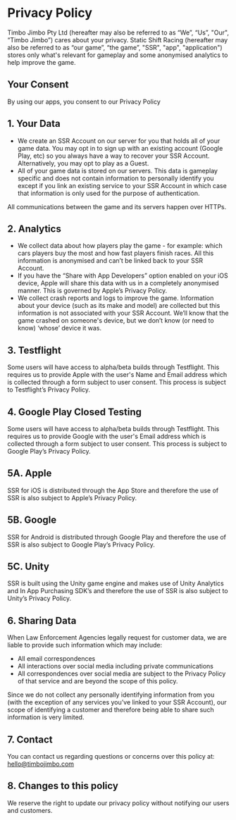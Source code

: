 # Privacy Policy
Timbo Jimbo Pty Ltd (hereafter may also be referred to as “We”, “Us”, "Our", “Timbo Jimbo”) cares about your privacy. Static Shift Racing (hereafter may also be referred to as “our game”, “the game”, "SSR", "app", "application") stores only what's relevant for gameplay and some anonymised analytics to help improve the game. 

## Your Consent
By using our apps, you consent to our Privacy Policy

## 1. Your Data
- We create an SSR Account on our server for you that holds all of your game data. You may opt in to sign up with an existing account (Google Play, etc) so you always have a way to recover your SSR Account. Alternatively, you may opt to play as a Guest.
- All of your game data is stored on our servers. This data is gameplay specific and does not contain information to personally identify you except if you link an existing service to your SSR Account in which case that information is only used for the purpose of authentication.

All communications between the game and its servers happen over HTTPs.

## 2. Analytics
- We collect data about how players play the game - for example: which cars players buy the most and how fast players finish races. All this information is anonymised and can’t be linked back to your SSR Account.
- If you have the “Share with App Developers” option enabled on your iOS device, Apple will share this data with us in a completely anonymised manner. This is governed by Apple’s Privacy Policy.
- We collect crash reports and logs to improve the game. Information about your device (such as its make and model) are collected but this information is not associated with your SSR Account. We’ll know that the game crashed on someone's device, but we don’t know (or need to know) ‘whose’ device it was.

## 3. Testflight
Some users will have access to alpha/beta builds through Testflight. This requires us to provide Apple with the user's Name and Email address which is collected through a form subject to user consent. This process is subject to Testflight’s Privacy Policy.


## 4. Google Play Closed Testing
Some users will have access to alpha/beta builds through Testflight. This requires us to provide Google with the user's Email address which is collected through a form subject to user consent. This process is subject to Google Play’s Privacy Policy.

## 5A. Apple
SSR for iOS is distributed through the App Store and therefore the use of SSR is also subject to Apple’s Privacy Policy.

## 5B. Google
SSR for Android is distributed through Google Play and therefore the use of SSR is also subject to Google Play’s Privacy Policy.

## 5C. Unity
SSR is built using the Unity game engine and makes use of Unity Analytics and In App Purchasing SDK’s and therefore the use of SSR is also subject to Unity’s Privacy Policy.

## 6. Sharing Data
When Law Enforcement Agencies legally request for customer data, we are liable to provide such information which may include:

- All email correspondences
- All interactions over social media including private communications
- All correspondences over social media are subject to the Privacy Policy of that service and are beyond the scope of this policy. 

Since we do not collect any personally identifying information from you (with the exception of any services you’ve linked to your SSR Account), our scope of identifying a customer and therefore being able to share such information is very limited.

## 7. Contact
You can contact us regarding questions or concerns over this policy at: hello@timbojimbo.com

## 8. Changes to this policy
We reserve the right to update our privacy policy without notifying our users and customers.


